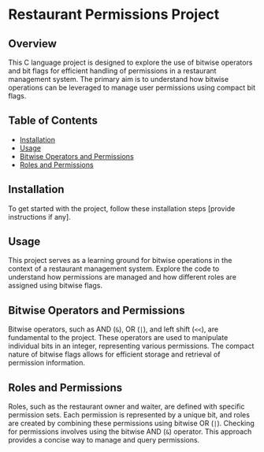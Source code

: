 # Restaurant Permissions Project

## Overview

This C language project is designed to explore the use of bitwise operators and bit flags for efficient handling of permissions in a restaurant management system. The primary aim is to understand how bitwise operations can be leveraged to manage user permissions using compact bit flags.

## Table of Contents

- [Installation](#installation)
- [Usage](#usage)
- [Bitwise Operators and Permissions](#bitwise-operators-and-permissions)
- [Roles and Permissions](#roles-and-permissions)

## Installation

To get started with the project, follow these installation steps [provide instructions if any].

## Usage

This project serves as a learning ground for bitwise operations in the context of a restaurant management system. Explore the code to understand how permissions are managed and how different roles are assigned using bitwise flags.

## Bitwise Operators and Permissions

Bitwise operators, such as AND (`&`), OR (`|`), and left shift (`<<`), are fundamental to the project. These operators are used to manipulate individual bits in an integer, representing various permissions. The compact nature of bitwise flags allows for efficient storage and retrieval of permission information.

## Roles and Permissions

Roles, such as the restaurant owner and waiter, are defined with specific permission sets. Each permission is represented by a unique bit, and roles are created by combining these permissions using bitwise OR (`|`). Checking for permissions involves using the bitwise AND (`&`) operator. This approach provides a concise way to manage and query permissions.
